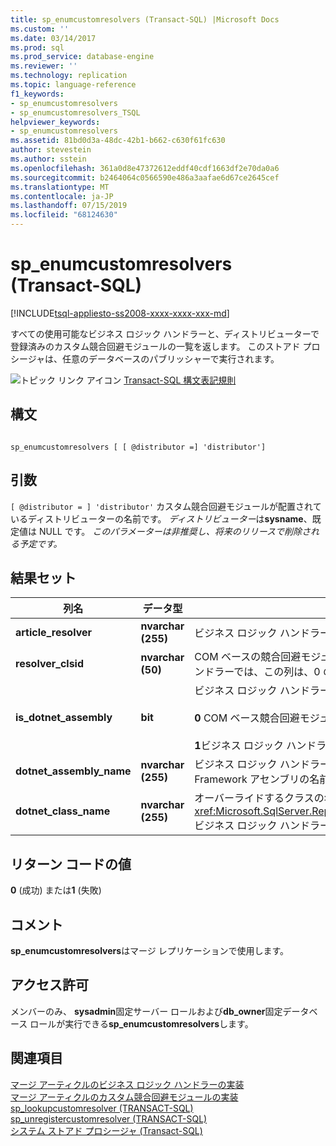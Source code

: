 ```yaml
---
title: sp_enumcustomresolvers (Transact-SQL) |Microsoft Docs
ms.custom: ''
ms.date: 03/14/2017
ms.prod: sql
ms.prod_service: database-engine
ms.reviewer: ''
ms.technology: replication
ms.topic: language-reference
f1_keywords:
- sp_enumcustomresolvers
- sp_enumcustomresolvers_TSQL
helpviewer_keywords:
- sp_enumcustomresolvers
ms.assetid: 81bd0d3a-48dc-42b1-b662-c630f61fc630
author: stevestein
ms.author: sstein
ms.openlocfilehash: 361a0d8e47372612eddf40cdf1663df2e70da0a6
ms.sourcegitcommit: b2464064c0566590e486a3aafae6d67ce2645cef
ms.translationtype: MT
ms.contentlocale: ja-JP
ms.lasthandoff: 07/15/2019
ms.locfileid: "68124630"
---
```

# <a name="sp_enumcustomresolvers-transact-sql"></a>sp_enumcustomresolvers (Transact-SQL)
[!INCLUDE[tsql-appliesto-ss2008-xxxx-xxxx-xxx-md](../../includes/tsql-appliesto-ss2008-xxxx-xxxx-xxx-md.md)]

  すべての使用可能なビジネス ロジック ハンドラーと、ディストリビューターで登録済みのカスタム競合回避モジュールの一覧を返します。 このストアド プロシージャは、任意のデータベースのパブリッシャーで実行されます。  
  
 ![トピック リンク アイコン](../../database-engine/configure-windows/media/topic-link.gif "トピック リンク アイコン") [Transact-SQL 構文表記規則](../../t-sql/language-elements/transact-sql-syntax-conventions-transact-sql.md)  
  
## <a name="syntax"></a>構文  
  
```  
  
sp_enumcustomresolvers [ [ @distributor =] 'distributor']  
```  
  
## <a name="arguments"></a>引数  
`[ @distributor = ] 'distributor'` カスタム競合回避モジュールが配置されているディストリビューターの名前です。 *ディストリビューター*は**sysname**、既定値は NULL です。 *このパラメーターは非推奨し、将来のリリースで削除される予定です。*  
  
## <a name="result-sets"></a>結果セット  
  
|列名|データ型|説明|  
|-----------------|---------------|-----------------|  
|**article_resolver**|**nvarchar (255)**|ビジネス ロジック ハンドラーまたは競合リゾルバーのフレンドリ名。|  
|**resolver_clsid**|**nvarchar (50)**|COM ベースの競合回避モジュールのクラス ID (CLSID) です。 ビジネス ロジック ハンドラーでは、この列は、0 の CLSID 値を返します。|  
|**is_dotnet_assembly**|**bit**|ビジネス ロジック ハンドラーに対する登録かどうかを示します。<br /><br /> **0** COM ベース競合回避モジュールを =<br /><br /> **1**ビジネス ロジック ハンドラーを =|  
|**dotnet_assembly_name**|**nvarchar (255)**|ビジネス ロジック ハンドラーを実装している [!INCLUDE[msCoName](../../includes/msconame-md.md)] .NET Framework アセンブリの名前です。|  
|**dotnet_class_name**|**nvarchar (255)**|オーバーライドするクラスの名前を指定<xref:Microsoft.SqlServer.Replication.BusinessLogicSupport.BusinessLogicModule>ビジネス ロジック ハンドラーを実装します。|  
  
## <a name="return-code-values"></a>リターン コードの値  
 **0** (成功) または**1** (失敗)  
  
## <a name="remarks"></a>コメント  
 **sp_enumcustomresolvers**はマージ レプリケーションで使用します。  
  
## <a name="permissions"></a>アクセス許可  
 メンバーのみ、 **sysadmin**固定サーバー ロールおよび**db_owner**固定データベース ロールが実行できる**sp_enumcustomresolvers**します。  
  
## <a name="see-also"></a>関連項目  
 [マージ アーティクルのビジネス ロジック ハンドラーの実装](../../relational-databases/replication/implement-a-business-logic-handler-for-a-merge-article.md)   
 [マージ アーティクルのカスタム競合回避モジュールの実装](../../relational-databases/replication/implement-a-custom-conflict-resolver-for-a-merge-article.md)   
 [sp_lookupcustomresolver &#40;TRANSACT-SQL&#41;](../../relational-databases/system-stored-procedures/sp-lookupcustomresolver-transact-sql.md)   
 [sp_unregistercustomresolver &#40;TRANSACT-SQL&#41;](../../relational-databases/system-stored-procedures/sp-unregistercustomresolver-transact-sql.md)   
 [システム ストアド プロシージャ &#40;Transact-SQL&#41;](../../relational-databases/system-stored-procedures/system-stored-procedures-transact-sql.md)  
  
  
